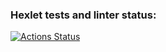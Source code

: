 ### Hexlet tests and linter status:
[![Actions Status](https://github.com/Nikita-Gaifulin/typescript-project-81/actions/workflows/hexlet-check.yml/badge.svg)](https://github.com/Nikita-Gaifulin/typescript-project-81/actions)